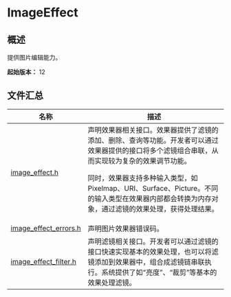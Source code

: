 # ImageEffect

## 概述

提供图片编辑能力。

**起始版本：** 12
## 文件汇总

| 名称 | 描述 |
| -- | -- |
| [image_effect.h](capi-image-effect-h.md) | 声明效果器相关接口。效果器提供了滤镜的添加、删除、查询等功能。开发者可以通过效果器提供的接口将多个滤镜组合串联，从而实现较为复杂的效果调节功能。<p>同时，效果器支持多种输入类型，如Pixelmap、URI、Surface、Picture。不同的输入类型在效果器内部都会转换为内存对象，通过滤镜的效果处理，获得处理结果。 |
| [image_effect_errors.h](capi-image-effect-errors-h.md) | 声明图片效果器错误码。<br> |
| [image_effect_filter.h](capi-image-effect-filter-h.md) | 声明滤镜相关接口。开发者可以通过滤镜的接口快速实现基本的效果处理，也可以将滤镜添加到效果器中，组合成滤镜链串联执行。系统提供了如“亮度”、“裁剪”等基本的效果处理滤镜。 |

